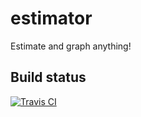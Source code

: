 # estimator
Estimate and graph anything!

## Build status

[![Travis CI](https://travis-ci.org/apstrand/estimator.svg?branch=master)](https://travis-ci.org/apstrand/estimator)

